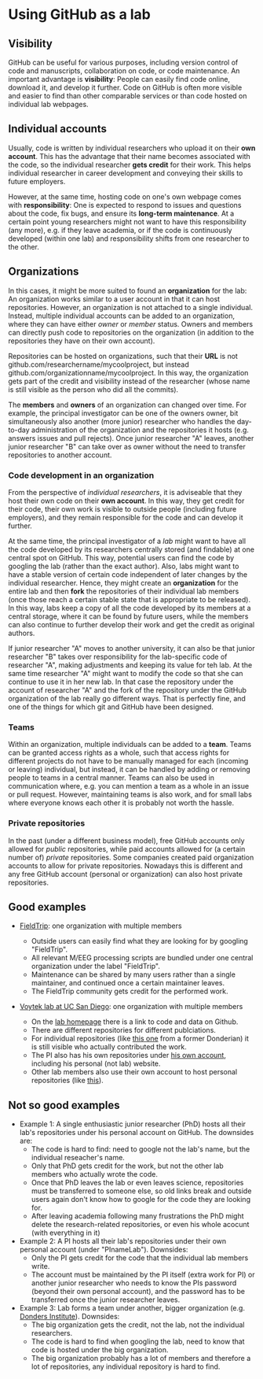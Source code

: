 # Using GitHub as a lab

## Visibility

GitHub can be useful for various purposes, including version control of code and manuscripts, collaboration on code, or code maintenance. An important advantage is **visibility**: People can easily find code online, download it, and develop it further. Code on GitHub is often more visible and easier to find than other comparable services or than code hosted on individual lab webpages.

## Individual accounts

Usually, code is written by individual researchers who upload it on their **own account**. This has the advantage that their name becomes associated with the code, so the individual researcher **gets credit** for their work. This helps individual researcher in career development and conveying their skills to future employers.

However, at the same time, hosting code on one's own webpage comes with **responsibility**: One is expected to respond to issues and questions about the code, fix bugs, and ensure its **long-term maintenance**. At a certain point young researchers might not want to have this responsibility (any more), e.g. if they leave academia, or if the code is continuously developed (within one lab) and responsibility shifts from one researcher to the other.

## Organizations

In this cases, it might be more suited to found an **organization** for the lab: An organization works similar to a user account in that it can host repositories. However, an organization is not attached to a single individual. Instead, multiple individual accounts can be added to an organization, where they can have either _owner_ or _member_ status. Owners and members can directly push code to repositories on the organization (in addition to the repositories they have on their own account).

Repositories can be hosted on organizations, such that their **URL** is not github.com/researchername/mycoolproject, but instead github.com/organizationname/mycoolproject. In this way, the organization gets part of the credit and visibility instead of the researcher (whose name is still visible as the person who did all the commits).

The **members** and **owners** of an organization can changed over time. For example, the principal investigator can be one of the owners owner, bit simultaneously also another (more junior) researcher who handles the day-to-day administration of the organization and the repositories it hosts (e.g. answers issues and pull rejects). Once junior researcher "A" leaves, another junior researcher "B" can take over as owner without the need to transfer repositories to another account.

### Code development in an organization

From the perspective of _individual researchers_, it is adviseable that they host their own code on their **own account**. In this way, they get credit for their code, their own work is visible to outside people (including future employers), and they remain responsible for the code and can develop it further.

At the same time, the principal investigator of a _lab_ might want to have all the code developed by its researchers centrally stored (and findable) at one central spot on GitHub. This way, potential users can find the code by googling the lab (rather than the exact author). Also, labs might want to have a stable version of certain code independent of later changes by the individual researcher. Hence, they might create an **organization** for the entire lab and then **fork** the repositories of their individual lab members (once those reach a certain stable state that is appropriate to be released). In this way, labs keep a copy of all the code developed by its members at a central storage, where it can be found by future users, while the members can also continue to further develop their work and get the credit as original authors.

If junior researcher "A" moves to another university, it can also be that junior researcher "B" takes over responsibility for the lab-specific code of researcher "A", making adjustments and keeping its value for teh lab. At the same time researcher "A" might want to modify the code so that she can continue to use it in her new lab. In that case the repository under the account of researcher "A" and the fork of the repository under the GitHub organization of the lab really go different ways. That is perfectly fine, and one of the things for which git and GitHub have been designed.

### Teams

Within an organization, multiple individuals can be added to a **team**. Teams can be granted access rights as a whole, such that access rights for different projects do not have to be manually managed for each (incoming or leaving) individual, but instead, it can be handled by adding or removing people to teams in a central manner. Teams can also be used in communication where, e.g. you can mention a team as a whole in an issue or pull request. However, maintaining teams is also work, and for small labs where everyone knows each other it is probably not worth the hassle.

### Private repositories

In the past (under a different business model), free GitHub accounts only allowed for _public_ repositories, while paid accounts allowed for (a certain number of) _private_ repositories. Some companies created paid organization accounts to allow for private repositories. Nowadays this is different and any free GitHub account (personal or organization) can also host private repositories.

## Good examples

- [FieldTrip](https://github.com/fieldtrip): one organization with multiple members
  - Outside users can easily find what they are looking for by googling "FieldTrip".
  - All relevant M/EEG processing scripts are bundled under one central organization under the label "FieldTrip".
  - Maintenance can be shared by many users rather than a single maintainer, and continued once a certain maintainer leaves.
  - The FieldTrip community gets credit for the performed work.
  
- [Voytek lab at UC San Diego](https://github.com/voytekresearch): one organization with multiple members
  - On the [lab homepage](https://voyteklab.com/) there is a link to code and data on Github.
  - There are different repositories for different publciations.
  - For individual repositories (like [this one](https://github.com/voytekresearch/rvandermeij_voytek) from a former Donderian) it is still visible who actually contributed the work.
  - The PI also has his own repositories under [his own account](https://github.com/voytek), including his personal (not lab) website.
  - Other lab members also use their own account to host personal repositories (like [this](https://github.com/TomDonoghue)).

## Not so good examples

- Example 1: A single enthusiastic junior researcher (PhD) hosts all their lab's repositories under his personal account on GitHub. The downsides are:
  - The code is hard to find: need to google not the lab's name, but the individual reseacher's name.
  - Only that PhD gets credit for the work, but not the other lab members who actually wrote the code.
  - Once that PhD leaves the lab or even leaves science, repositories must be transferred to someone else, so old links break and outside users again don't know how to google for the code they are looking for.
  - After leaving academia following many frustrations the PhD might delete the research-related repositories, or even his whole acocunt (with everything in it)   
- Example 2: A PI hosts all their lab's repositories under their own personal account (under "PInameLab"). Downsides:
  - Only the PI gets credit for the code that the individual lab members write.
  - The account must be maintained by the PI itself (extra work for PI) or another junior researcher who needs to know the PIs password (beyond their own personal account), and the password has to be transferred once the junior researcher leaves.
- Example 3: Lab forms a team under another, bigger organization (e.g. [Donders Institute](https://github.com/Donders-Institute/)). Downsides:
  - The big organization gets the credit, not the lab, not the individual researchers.
  - The code is hard to find when googling the lab, need to know that code is hosted under the big organization.
  - The big organization probably has a lot of members and therefore a lot of repositories, any individual repository is hard to find.  
